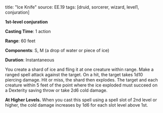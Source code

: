 title: "Ice Knife"
source: EE.19
tags: [druid, sorcerer, wizard, level1, conjuration]

**1st-level conjuration**

**Casting Time**: 1 action

**Range**: 60 feet

**Components**: S, M (a drop of water or piece of ice)

**Duration**: Instantaneous

You create a shard of ice and fling it at one creature within range. Make a ranged spell attack against the target. On a hit, the target takes 1d10 piercing damage. Hit or miss, the shard then explodes. The target and each creature within 5 feet of the point where the ice exploded must succeed on a Dexterity saving throw or take 2d6 cold damage.

**At Higher Levels.** When you cast this spell using a spell slot of 2nd level or higher, the cold damage increases by 1d6 for each slot level above 1st.
